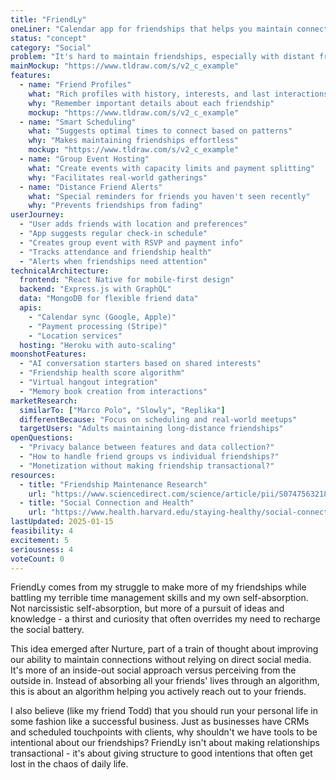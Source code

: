 ```yaml
---
title: "FriendLy"
oneLiner: "Calendar app for friendships that helps you maintain connections across distance and time"
status: "concept"
category: "Social"
problem: "It's hard to maintain friendships, especially with distant friends. We lose touch not from lack of caring but lack of intentional scheduling and reminders."
mainMockup: "https://www.tldraw.com/s/v2_c_example"
features:
  - name: "Friend Profiles"
    what: "Rich profiles with history, interests, and last interactions"
    why: "Remember important details about each friendship"
    mockup: "https://www.tldraw.com/s/v2_c_example"
  - name: "Smart Scheduling"
    what: "Suggests optimal times to connect based on patterns"
    why: "Makes maintaining friendships effortless"
    mockup: "https://www.tldraw.com/s/v2_c_example"
  - name: "Group Event Hosting"
    what: "Create events with capacity limits and payment splitting"
    why: "Facilitates real-world gatherings"
  - name: "Distance Friend Alerts"
    what: "Special reminders for friends you haven't seen recently"
    why: "Prevents friendships from fading"
userJourney:
  - "User adds friends with location and preferences"
  - "App suggests regular check-in schedule"
  - "Creates group event with RSVP and payment info"
  - "Tracks attendance and friendship health"
  - "Alerts when friendships need attention"
technicalArchitecture:
  frontend: "React Native for mobile-first design"
  backend: "Express.js with GraphQL"
  data: "MongoDB for flexible friend data"
  apis:
    - "Calendar sync (Google, Apple)"
    - "Payment processing (Stripe)"
    - "Location services"
  hosting: "Heroku with auto-scaling"
moonshotFeatures:
  - "AI conversation starters based on shared interests"
  - "Friendship health score algorithm"
  - "Virtual hangout integration"
  - "Memory book creation from interactions"
marketResearch:
  similarTo: ["Marco Polo", "Slowly", "Replika"]
  differentBecause: "Focus on scheduling and real-world meetups"
  targetUsers: "Adults maintaining long-distance friendships"
openQuestions:
  - "Privacy balance between features and data collection?"
  - "How to handle friend groups vs individual friendships?"
  - "Monetization without making friendship transactional?"
resources:
  - title: "Friendship Maintenance Research"
    url: "https://www.sciencedirect.com/science/article/pii/S0747563218305387"
  - title: "Social Connection and Health"
    url: "https://www.health.harvard.edu/staying-healthy/social-connections-and-health"
lastUpdated: 2025-01-15
feasibility: 4
excitement: 5
seriousness: 4
voteCount: 0
---
```


FriendLy comes from my struggle to make more of my friendships while battling my terrible time management skills and my own self-absorption. Not narcissistic self-absorption, but more of a pursuit of ideas and knowledge - a thirst and curiosity that often overrides my need to recharge the social battery.

This idea emerged after Nurture, part of a train of thought about improving our ability to maintain connections without relying on direct social media. It's more of an inside-out social approach versus perceiving from the outside in. Instead of absorbing all your friends' lives through an algorithm, this is about an algorithm helping you actively reach out to your friends.

I also believe (like my friend Todd) that you should run your personal life in some fashion like a successful business. Just as businesses have CRMs and scheduled touchpoints with clients, why shouldn't we have tools to be intentional about our friendships? FriendLy isn't about making relationships transactional - it's about giving structure to good intentions that often get lost in the chaos of daily life.